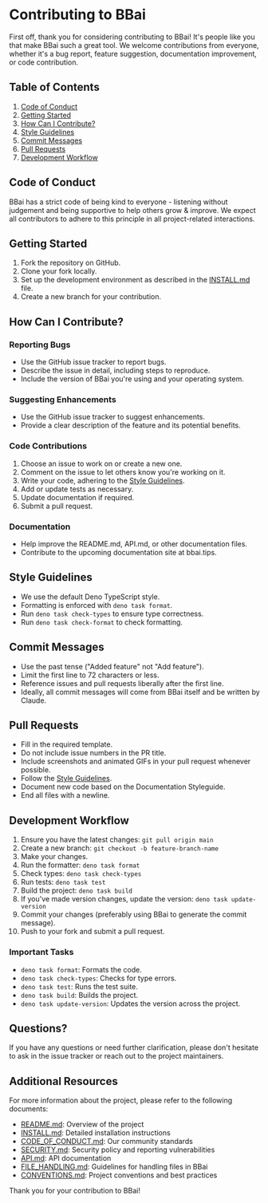 # Contributing to BBai

First off, thank you for considering contributing to BBai! It's people like you that make BBai such a great tool. We welcome contributions from everyone, whether it's a bug report, feature suggestion, documentation improvement, or code contribution.

## Table of Contents

1. [Code of Conduct](#code-of-conduct)
2. [Getting Started](#getting-started)
3. [How Can I Contribute?](#how-can-i-contribute)
4. [Style Guidelines](#style-guidelines)
5. [Commit Messages](#commit-messages)
6. [Pull Requests](#pull-requests)
7. [Development Workflow](#development-workflow)

## Code of Conduct

BBai has a strict code of being kind to everyone - listening without judgement and being supportive to help others grow & improve. We expect all contributors to adhere to this principle in all project-related interactions.

## Getting Started

1. Fork the repository on GitHub.
2. Clone your fork locally.
3. Set up the development environment as described in the [INSTALL.md](../INSTALL.md) file.
4. Create a new branch for your contribution.

## How Can I Contribute?

### Reporting Bugs

- Use the GitHub issue tracker to report bugs.
- Describe the issue in detail, including steps to reproduce.
- Include the version of BBai you're using and your operating system.

### Suggesting Enhancements

- Use the GitHub issue tracker to suggest enhancements.
- Provide a clear description of the feature and its potential benefits.

### Code Contributions

1. Choose an issue to work on or create a new one.
2. Comment on the issue to let others know you're working on it.
3. Write your code, adhering to the [Style Guidelines](#style-guidelines).
4. Add or update tests as necessary.
5. Update documentation if required.
6. Submit a pull request.

### Documentation

- Help improve the README.md, API.md, or other documentation files.
- Contribute to the upcoming documentation site at bbai.tips.

## Style Guidelines

- We use the default Deno TypeScript style.
- Formatting is enforced with `deno task format`.
- Run `deno task check-types` to ensure type correctness.
- Run `deno task check-format` to check formatting.

## Commit Messages

- Use the past tense ("Added feature" not "Add feature").
- Limit the first line to 72 characters or less.
- Reference issues and pull requests liberally after the first line.
- Ideally, all commit messages will come from BBai itself and be written by Claude.

## Pull Requests

- Fill in the required template.
- Do not include issue numbers in the PR title.
- Include screenshots and animated GIFs in your pull request whenever possible.
- Follow the [Style Guidelines](#style-guidelines).
- Document new code based on the Documentation Styleguide.
- End all files with a newline.

## Development Workflow

1. Ensure you have the latest changes: `git pull origin main`
2. Create a new branch: `git checkout -b feature-branch-name`
3. Make your changes.
4. Run the formatter: `deno task format`
5. Check types: `deno task check-types`
6. Run tests: `deno task test`
7. Build the project: `deno task build`
8. If you've made version changes, update the version: `deno task update-version`
9. Commit your changes (preferably using BBai to generate the commit message).
10. Push to your fork and submit a pull request.

### Important Tasks

- `deno task format`: Formats the code.
- `deno task check-types`: Checks for type errors.
- `deno task test`: Runs the test suite.
- `deno task build`: Builds the project.
- `deno task update-version`: Updates the version across the project.

## Questions?

If you have any questions or need further clarification, please don't hesitate to ask in the issue tracker or reach out to the project maintainers.

## Additional Resources

For more information about the project, please refer to the following documents:

- [README.md](../README.md): Overview of the project
- [INSTALL.md](../INSTALL.md): Detailed installation instructions
- [CODE_OF_CONDUCT.md](CODE_OF_CONDUCT.md): Our community standards
- [SECURITY.md](SECURITY.md): Security policy and reporting vulnerabilities
- [API.md](API.md): API documentation
- [FILE_HANDLING.md](FILE_HANDLING.md): Guidelines for handling files in BBai
- [CONVENTIONS.md](../CONVENTIONS.md): Project conventions and best practices

Thank you for your contribution to BBai!

